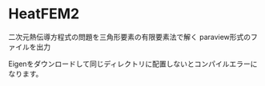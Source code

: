 # HeatFEM2

二次元熱伝導方程式の問題を三角形要素の有限要素法で解く
paraview形式のファイルを出力

Eigenをダウンロードして同じディレクトリに配置しないとコンパイルエラーになります。
